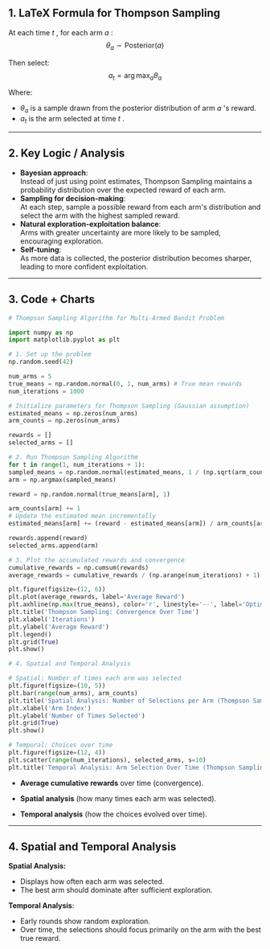 1\. LaTeX Formula for Thompson Sampling
------------------------------------

At each time  $t$ , for each arm  $a$ :
$$
\theta_a \sim \text{Posterior}(a)
$$

Then select:
$$
a_t = \arg\max_a \theta_a
$$

Where:

*    $\theta_a$  is a sample drawn from the posterior distribution of arm  $a$ 's reward.
*    $a_t$  is the arm selected at time  $t$ .
    

* * *

2\. Key Logic / Analysis
------------------------

*   **Bayesian approach**:  
    Instead of just using point estimates, Thompson Sampling maintains a probability distribution over the expected reward of each arm.
*   **Sampling for decision-making**:  
    At each step, sample a possible reward from each arm's distribution and select the arm with the highest sampled reward.
*   **Natural exploration-exploitation balance**:  
    Arms with greater uncertainty are more likely to be sampled, encouraging exploration.
*   **Self-tuning**:  
    As more data is collected, the posterior distribution becomes sharper, leading to more confident exploitation.

* * *

3\. Code + Charts
-----------------
```python
# Thompson Sampling Algorithm for Multi-Armed Bandit Problem

import numpy as np
import matplotlib.pyplot as plt

# 1. Set up the problem
np.random.seed(42)

num_arms = 5
true_means = np.random.normal(0, 1, num_arms) # True mean rewards
num_iterations = 1000

# Initialize parameters for Thompson Sampling (Gaussian assumption)
estimated_means = np.zeros(num_arms)
arm_counts = np.zeros(num_arms)

rewards = []
selected_arms = []

# 2. Run Thompson Sampling Algorithm
for t in range(1, num_iterations + 1):
sampled_means = np.random.normal(estimated_means, 1 / (np.sqrt(arm_counts + 1e-5)))
arm = np.argmax(sampled_means)

reward = np.random.normal(true_means[arm], 1)

arm_counts[arm] += 1
# Update the estimated mean incrementally
estimated_means[arm] += (reward - estimated_means[arm]) / arm_counts[arm]

rewards.append(reward)
selected_arms.append(arm)

# 3. Plot the accumulated rewards and convergence
cumulative_rewards = np.cumsum(rewards)
average_rewards = cumulative_rewards / (np.arange(num_iterations) + 1)

plt.figure(figsize=(12, 6))
plt.plot(average_rewards, label='Average Reward')
plt.axhline(np.max(true_means), color='r', linestyle='--', label='Optimal Reward')
plt.title('Thompson Sampling: Convergence Over Time')
plt.xlabel('Iterations')
plt.ylabel('Average Reward')
plt.legend()
plt.grid(True)
plt.show()

# 4. Spatial and Temporal Analysis

# Spatial: Number of times each arm was selected
plt.figure(figsize=(10, 5))
plt.bar(range(num_arms), arm_counts)
plt.title('Spatial Analysis: Number of Selections per Arm (Thompson Sampling)')
plt.xlabel('Arm Index')
plt.ylabel('Number of Times Selected')
plt.grid(True)
plt.show()

# Temporal: Choices over time
plt.figure(figsize=(12, 4))
plt.scatter(range(num_iterations), selected_arms, s=10)
plt.title('Temporal Analysis: Arm Selection Over Time (Thompson Sampling)')
```
*   **Average cumulative rewards** over time (convergence).
    
*   **Spatial analysis** (how many times each arm was selected).
    
*   **Temporal analysis** (how the choices evolved over time).

* * *

4\. Spatial and Temporal Analysis
---------------------------------

**Spatial Analysis:**

*   Displays how often each arm was selected.
*   The best arm should dominate after sufficient exploration.

**Temporal Analysis**:

*   Early rounds show random exploration.
*   Over time, the selections should focus primarily on the arm with the best true reward.